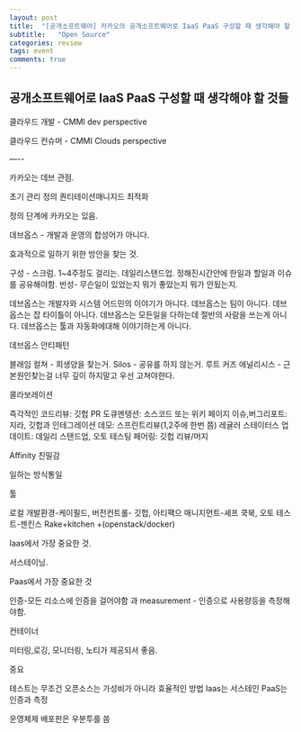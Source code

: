 ```yaml
---
layout: post
title:  "[공개소프트웨어] 카카오의 공개소프트웨어로 IaaS PaaS 구성할 때 생각해야 할 것들"
subtitle:   "Open Source"
categories: review
tags: event
comments: true
---
```


## 공개소프트웨어로 IaaS PaaS 구성할 때 생각해야 할 것들

클라우드 개발 -  CMMI dev perspective

클라우드 컨슈머 - CMMI Clouds perspective

—--

카카오는 데브 관점.

초기 관리 정의 퀀티테이션매니지드 최적화

정의 단계에 카카오는 있음.

데브옵스 - 개발과 운영의 합성어가 아니다.

효과적으로 일하기 위한 방안을 찾는 것.

구성 - 스크럼. 1~4주정도 걸리는. 
데일리스탠드업. 정해진시간안에 한일과 할일과 이슈를 공유해야함.
반성- 무슨일이 있었는지
뭐가 좋았는지 뭐가 안됬는지.

데브옵스는 개발자와 시스템 어드민의 이야기가 아니다.
데브옵스는 팀이 아니다.
데브옵스는 잡 타이틀이 아니다.
데브옵스는 모든일을 다하는데 절반의 사람을 쓰는게 아니다.
데브옵스는 툴과 자동화에대해 이야기하는게 아니다.

데브옵스 안티패턴

블래임 컬쳐 - 희생양을 찾는거.
Silos - 공유를 하지 않는거.
루트 커즈 애널리시스 - 근본원인찾는걸 너무 깊이 하지말고 우선 고쳐야한다.

콜라보레이션

즉각적인 코드리뷰: 깃헙 PR
도큐멘텡션: 소스코드 또는 위키 페이지
이슈,버그리포트: 지라, 깃헙과 인테그레이션
데모: 스프린트리뷰(1,2주에 한번 쯤)
레귤러 스테이터스 업데이트: 데일리 스탠드업, 오토 테스팅
페어링: 깃헙 리뷰/머지

Affinity 친밀감

일하는 방식통일

툴

로컬 개발환경-케이필드, 버전컨트롤- 깃헙, 아티팩으 매니지먼트-셰프 쿡북, 오토 테스트-젠킨스 Rake+kitchen +(openstack/docker)

Iaas에서 가장 중요한 것.

서스테이닝.

Paas에서 가장 중요한 것

인증-모든 리소스에 인증을 걸어야함 과 measurement - 인증으로 사용량등을 측정해야함.

컨테이너

미터링,로깅, 모니터링, 노티가 제공되서 좋음.


중요

테스트는 무조건
오픈소스는 가성비가 아니라 효율적인 방법
Iaas는 서스테인
PaaS는 인증과 측정

운영체제 배포판은 우분투를 씀


